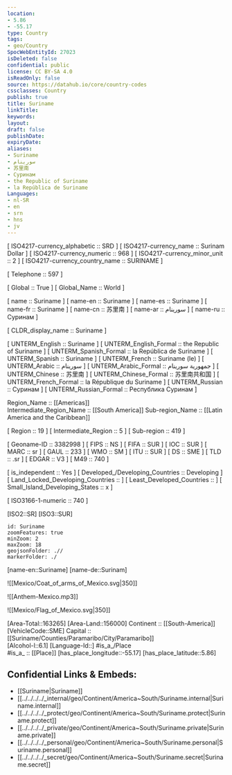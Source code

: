 ```yaml
---
location:
- 5.86
- -55.17
type: Country
tags:
- geo/Country
SpocWebEntityId: 27023
isDeleted: false
confidential: public
license: CC BY-SA 4.0
isReadOnly: false
source: https://datahub.io/core/country-codes
cssclasses: Country
publish: true
title: Suriname
linkTitle: 
keywords: 
layout: 
draft: false
publishDate: 
expiryDate: 
aliases:
- Suriname
- سورينام
- 苏里南
- Суринам
- the Republic of Suriname
- la República de Suriname
Languages:
- nl-SR
- en
- srn
- hns
- jv
---
```



[	ISO4217-currency_alphabetic	 :: SRD ] 
[	ISO4217-currency_name	 :: Surinam Dollar ] 
[	ISO4217-currency_numeric	 :: 968 ] 
[	ISO4217-currency_minor_unit	 :: 2 ] 
[	ISO4217-currency_country_name	 :: SURINAME ] 

[	Telephone	 :: 597 ] 

[	Global	 :: True ] 
[	Global_Name	 :: World ] 

[	name	 :: Suriname ] 
[	name-en	 :: Suriname ] 
[	name-es	 :: Suriname ] 
[	name-fr	 :: Suriname ] 
[	name-cn	 :: 苏里南 ] 
[	name-ar	 :: سورينام ] 
[	name-ru	 :: Суринам ] 

[	CLDR_display_name	 :: Suriname ] 

[	UNTERM_English	 :: Suriname ] 
[	UNTERM_English_Formal	 :: the Republic of Suriname ] 
[	UNTERM_Spanish_Formal	 :: la República de Suriname ] 
[	UNTERM_Spanish	 :: Suriname ] 
[	UNTERM_French	 :: Suriname (le) ] 
[	UNTERM_Arabic	 :: سورينام ] 
[	UNTERM_Arabic_Formal	 :: جمهورية سورينام ] 
[	UNTERM_Chinese	 :: 苏里南 ] 
[	UNTERM_Chinese_Formal	 :: 苏里南共和国 ] 
[	UNTERM_French_Formal	 :: la République du Suriname ] 
[	UNTERM_Russian	 :: Суринам ] 
[	UNTERM_Russian_Formal	 :: Республика Суринам ] 

Region_Name ::  [[Americas]]  
Intermediate_Region_Name ::  [[South America]] 
Sub-region_Name ::  [[Latin America and the Caribbean]] 

[	Region	 :: 19 ] 
[	Intermediate_Region	 :: 5 ] 
[	Sub-region	 :: 419 ] 

[	Geoname-ID	 :: 3382998 ] 
[	FIPS	 :: NS ] 
[	FIFA	 :: SUR ] 
[	IOC	 :: SUR ] 
[	MARC	 :: sr ] 
[	GAUL	 :: 233 ] 
[	WMO	 :: SM ] 
[	ITU	 :: SUR ] 
[	DS	 :: SME ] 
[	TLD	 :: .sr ] 
[	EDGAR	 :: V3 ] 
[	M49	 :: 740 ] 

[	is_independent	 :: Yes ] 
[	Developed_/Developing_Countries	 :: Developing ] 
[	Land_Locked_Developing_Countries	 ::  ] 
[	Least_Developed_Countries	 ::  ] 
[	Small_Island_Developing_States	 :: x ] 

[	ISO3166-1-numeric	 :: 740 ] 



[ISO2::SR] 
[ISO3::SUR] 

```leaflet
id: Suriname
zoomFeatures: true 
minZoom: 2 
maxZoom: 18
geojsonFolder: .//
markerFolder: ./
```

[name-en::Suriname] 
[name-de::Surinam] 

![[Mexico/Coat_of_arms_of_Mexico.svg|350]] 

![[Anthem-Mexico.mp3]] 

![[Mexico/Flag_of_Mexico.svg|350]] 

[Area-Total::163265] 
[Area-Land::156000] 
Continent :: [[South-America]]  
[VehicleCode::SME] 
Capital :: [[Suriname/Counties/Paramaribo/City/Paramaribo]]  
[Alcohol-l::6.1] 
[Language-Id::] 
#is_a_/Place  
#is_a_ :: [[Place]] 
[has_place_longitude::-55.17] 
[has_place_latitude::5.86] 



## Confidential Links & Embeds: 
- [[Suriname|Suriname]] 
- [[../../../../_internal/geo/Continent/America~South/Suriname.internal|Suriname.internal]] 
- [[../../../../_protect/geo/Continent/America~South/Suriname.protect|Suriname.protect]] 
- [[../../../../_private/geo/Continent/America~South/Suriname.private|Suriname.private]] 
- [[../../../../_personal/geo/Continent/America~South/Suriname.personal|Suriname.personal]] 
- [[../../../../_secret/geo/Continent/America~South/Suriname.secret|Suriname.secret]] 
